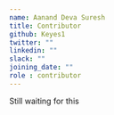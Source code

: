 ```yaml
---
name: Aanand Deva Suresh
title: Contributor
github: Keyes1
twitter: ""
linkedin: ""
slack: ""
joining_date: ""
role : contributor
---
```


Still waiting for this
